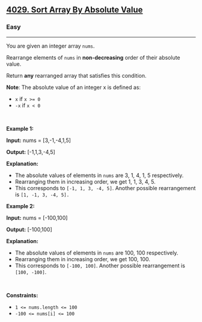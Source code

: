 <h2><a href="https://leetcode.com/problems/sort-array-by-absolute-value">4029. Sort Array By Absolute Value</a></h2><h3>Easy</h3><hr><p>You are given an integer array <code>nums</code>.</p>

<p>Rearrange elements of <code>nums</code> in <strong>non-decreasing</strong> order of their absolute value.</p>

<p>Return <strong>any</strong> rearranged array that satisfies this condition.</p>

<p><strong>Note</strong>: The absolute value of an integer x is defined as:</p>

<ul>
	<li><code>x</code> if <code>x &gt;= 0</code></li>
	<li><code>-x</code> if <code>x &lt; 0</code></li>
</ul>

<p>&nbsp;</p>
<p><strong class="example">Example 1:</strong></p>

<div class="example-block">
<p><strong>Input:</strong> <span class="example-io">nums = [3,-1,-4,1,5]</span></p>

<p><strong>Output:</strong> <span class="example-io">[-1,1,3,-4,5]</span></p>

<p><strong>Explanation:</strong></p>

<ul>
	<li>The absolute values of elements in <code>nums</code> are 3, 1, 4, 1, 5 respectively.</li>
	<li>Rearranging them in increasing order, we get 1, 1, 3, 4, 5.</li>
	<li>This corresponds to <code>[-1, 1, 3, -4, 5]</code>. Another possible rearrangement is <code>[1, -1, 3, -4, 5].</code></li>
</ul>
</div>

<p><strong class="example">Example 2:</strong></p>

<div class="example-block">
<p><strong>Input:</strong> <span class="example-io">nums = [-100,100]</span></p>

<p><strong>Output:</strong> <span class="example-io">[-100,100]</span></p>

<p><strong>Explanation:</strong></p>

<ul>
	<li>The absolute values of elements in <code>nums</code> are 100, 100 respectively.</li>
	<li>Rearranging them in increasing order, we get 100, 100.</li>
	<li>This corresponds to <code>[-100, 100]</code>. Another possible rearrangement is <code>[100, -100]</code>.</li>
</ul>
</div>

<p>&nbsp;</p>
<p><strong>Constraints:</strong></p>

<ul>
	<li><code>1 &lt;= nums.length &lt;= 100</code></li>
	<li><code>-100 &lt;= nums[i] &lt;= 100</code></li>
</ul>
